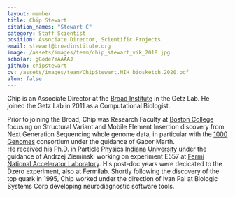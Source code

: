 ```yaml
---
layout: member
title: Chip Stewart
citation_names: "Stewart C"
category: Staff Scientist
position: Associate Director, Scientific Projects
email: stewart@broadinstitute.org
image: /assets/images/team/chip_stewart_vik_2018.jpg
scholar: gGode7YAAAAJ
github: chipstewart 
cv: /assets/images/team/ChipStewart.NIH_biosketch.2020.pdf
alum: false
---
```


Chip is an Associate Director at the [Broad Institute] in the Getz Lab.  He joined the Getz Lab in 2011 as a Computational Biologist. 

Prior to joining the Broad, Chip was Research Faculty at [Boston College] focusing on Structural Variant and Mobile Element Insertion discovery from Next Generation Sequencing whole genome data, in particular with the [1000 Genomes] consortium under the guidance of Gabor Marth.  
He received his Ph.D. in Particle Physics [Indiana University] under the guidance of Andrzej Zieminski working on experiment E557 at [Fermi National Accelerator Laboratory]. His post-doc years were decicated to the Dzero experiment, also at Fermilab. Shortly following the discovery of the top quark in 1995, Chip worked under the direction of Ivan Pal at Biologic Systems Corp developing neurodiagnostic software tools. 

[Broad Institute]: http://www.broadinstitute.org
[Boston College]: https://www.bc.edu 
[1000 Genomes]: https://www.internationalgenome.org
[Indiana University]: http://physics.indiana.edu
[Fermi National Accelerator Laboratory]: https://fnal.gov/

